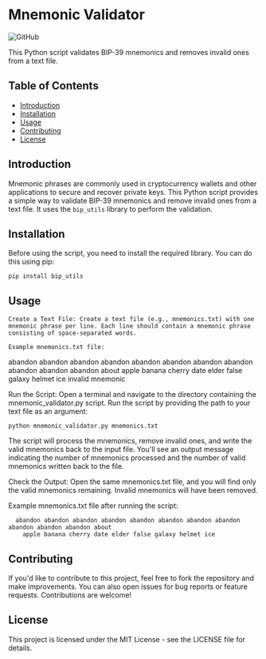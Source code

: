 
# Mnemonic Validator

![GitHub](https://img.shields.io/github/license/yourusername/mnemonic-validator)

This Python script validates BIP-39 mnemonics and removes invalid ones from a text file.

## Table of Contents

- [Introduction](#introduction)
- [Installation](#installation)
- [Usage](#usage)
- [Contributing](#contributing)
- [License](#license)

## Introduction

Mnemonic phrases are commonly used in cryptocurrency wallets and other applications to secure and recover private keys. This Python script provides a simple way to validate BIP-39 mnemonics and remove invalid ones from a text file. It uses the `bip_utils` library to perform the validation.

## Installation

Before using the script, you need to install the required library. You can do this using pip:

```
pip install bip_utils
```

## Usage

    Create a Text File: Create a text file (e.g., mnemonics.txt) with one mnemonic phrase per line. Each line should contain a mnemonic phrase consisting of space-separated words.

    Example mnemonics.txt file:

    

abandon abandon abandon abandon abandon abandon abandon abandon abandon abandon abandon about
apple banana cherry date elder false galaxy helmet ice
invalid mnemonic

Run the Script: Open a terminal and navigate to the directory containing the mnemonic_validator.py script. Run the script by providing the path to your text file as an argument:


```
python mnemonic_validator.py mnemonics.txt
```
The script will process the mnemonics, remove invalid ones, and write the valid mnemonics back to the input file. You'll see an output message indicating the number of mnemonics processed and the number of valid mnemonics written back to the file.

Check the Output: Open the same mnemonics.txt file, and you will find only the valid mnemonics remaining. Invalid mnemonics will have been removed.

Example mnemonics.txt file after running the script:

```
  abandon abandon abandon abandon abandon abandon abandon abandon abandon abandon abandon about
    apple banana cherry date elder false galaxy helmet ice
```
## Contributing

If you'd like to contribute to this project, feel free to fork the repository and make improvements. You can also open issues for bug reports or feature requests. Contributions are welcome!

## License

This project is licensed under the MIT License - see the LICENSE file for details.

